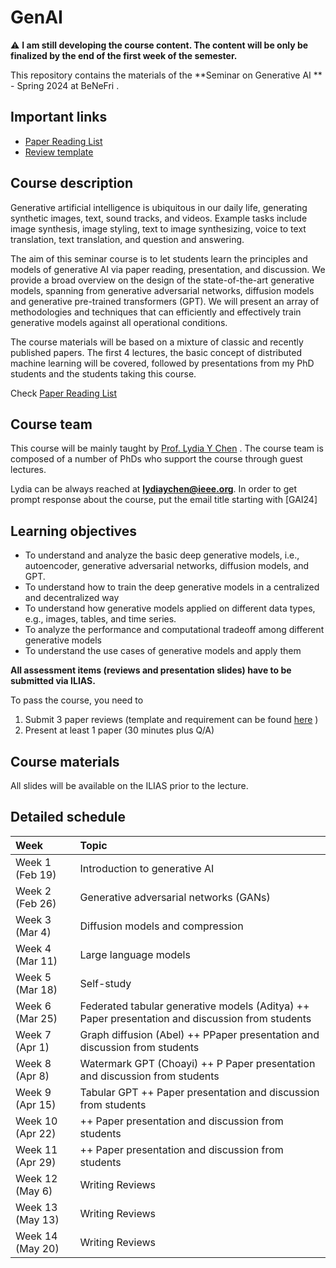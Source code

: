 # GenAI

:warning: **I am still developing the course content. The content will be only be finalized by the end of the first week of the semester.**


This repository contains the materials of the  **Seminar on Generative AI ** - Spring 2024 at BeNeFri . 


##  <a name='Importantlinks'></a>Important links

- [Paper Reading List](PaperList.md)
- [Review template](review.md)




##  <a name='Coursedescription'></a>Course description

Generative artificial intelligence is ubiquitous in our daily life, generating synthetic images, text, sound tracks, and videos. Example tasks include image synthesis, image styling, text to image synthesizing, voice to text translation, text translation, and question and answering.

The aim of this seminar course is to let students learn the principles and models of generative AI via paper reading, presentation, and discussion. We provide a broad overview on the design of the state-of-the-art generative models, spanning from generative adversarial networks, diffusion models and generative pre-trained transformers (GPT). We will present an array of methodologies and techniques that can efficiently and effectively train generative models against all operational conditions.

The course materials will be based on a mixture of classic and recently published papers. The first 4 lectures, the basic concept of distributed machine learning will be covered, followed by presentations from my PhD students and the students taking this course.



Check [Paper Reading List](PaperList.md)


##  <a name='Courseteam'></a>Course team
This course will be mainly taught by [Prof. Lydia Y Chen]([https://lydiaychen.github.io/]) . The course team is composed of a number of PhDs  who support the course through guest lectures.


Lydia can be always reached at **lydiaychen@ieee.org**. In order to get prompt response about the course, put the email title starting with [GAI24]

##  <a name='Learningobjectives'></a>Learning objectives
- To understand and analyze the basic deep generative models, i.e., autoencoder, generative adversarial networks, diffusion models, and GPT.
- To understand how to train the deep generative models in a centralized and decentralized way
- To understand how generative models applied on different data types, e.g., images, tables, and time series.
- To analyze the performance and computational tradeoff among different generative models
- To understand the use cases of generative models and apply them 

**All assessment items (reviews and presentation slides) have to be submitted via ILIAS.**

To pass the course, you need to
1. Submit 3 paper reviews (template and requirement can be found [here](review.md) )
2. Present at least 1 paper (30 minutes plus Q/A)
   
##  <a name='Materials'></a>Course materials

All slides will be available on the ILIAS prior to the lecture.

##  <a name='Detailedschedule'></a>Detailed schedule


**Week**|**Topic**
:-----|:-----
Week 1 (Feb 19) | Introduction to generative AI 
Week 2 (Feb 26) | Generative adversarial networks (GANs)
Week 3 (Mar 4)|  Diffusion models and compression
Week 4 (Mar 11)| Large language models 
Week 5 (Mar 18)| Self-study
Week 6 (Mar 25)| Federated tabular generative models (Aditya) ++ Paper presentation and discussion from students
Week 7 (Apr 1)| Graph diffusion (Abel) ++ PPaper presentation and discussion from students
Week 8 (Apr 8)|  Watermark GPT (Choayi) ++ P Paper presentation and discussion from students
Week 9 (Apr 15)| Tabular GPT ++ Paper presentation and discussion from students
Week 10 (Apr 22)| ++ Paper presentation and discussion from students
Week 11 (Apr 29)| ++ Paper presentation and discussion from students
Week 12 (May 6)| Writing Reviews
Week 13 (May 13)| Writing Reviews
Week 14 (May 20)|Writing Reviews

